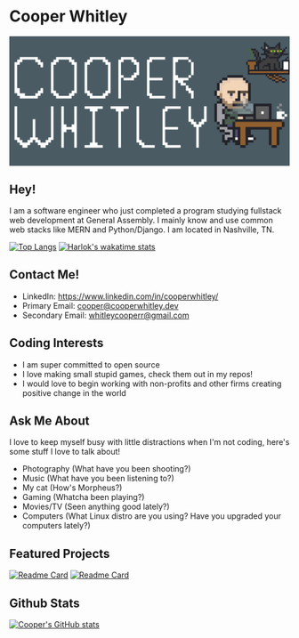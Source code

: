 # Cooper Whitley
<img src="./assets/github-header.png" alt="Pixel art header with text that reads 'Cooper Whitley' along with a sprite rendering of Cooper" style="display: block; margin-left: auto; margin-right: auto;">

## Hey!

I am a software engineer who just completed a program studying fullstack web development at General Assembly. I mainly know and use common web stacks like MERN and Python/Django. I am located in Nashville, TN.


[![Top Langs](https://github-readme-stats.vercel.app/api/top-langs/?username=cooperwhitley&theme=github_dark_dimmed&layout=compact)](https://github.com/anuraghazra/github-readme-stats)
[![Harlok's wakatime stats](https://github-readme-stats.vercel.app/api/wakatime?username=cooperwhitley&theme=github_dark_dimmed)](https://github.com/anuraghazra/github-readme-stats)

## Contact Me!

- LinkedIn: https://www.linkedin.com/in/cooperwhitley/
- Primary Email: cooper@cooperwhitley.dev
- Secondary Email: whitleycooperr@gmail.com

## Coding Interests

- I am super committed to open source
- I love making small stupid games, check them out in my repos!
- I would love to begin working with non-profits and other firms creating positive change in the world

## Ask Me About

I love to keep myself busy with little distractions when I'm not coding, here's some stuff I love to talk about!

- Photography (What have you been shooting?)
- Music (What have you been listening to?)
- My cat (How's Morpheus?)
- Gaming (Whatcha been playing?)
- Movies/TV (Seen anything good lately?)
- Computers (What Linux distro are you using? Have you upgraded your computers lately?)

## Featured Projects

[![Readme Card](https://github-readme-stats.vercel.app/api/pin/?username=cooperwhitley&repo=morpheusmelee&theme=github_dark_dimmed)](https://github.com/anuraghazra/github-readme-stats)
[![Readme Card](https://github-readme-stats.vercel.app/api/pin/?username=cooperwhitley&repo=betterdice&theme=github_dark_dimmed)](https://github.com/anuraghazra/github-readme-stats)

## Github Stats
[![Cooper's GitHub stats](https://github-readme-stats.vercel.app/api?username=cooperwhitley&theme=github_dark_dimmed)](https://github.com/anuraghazra/github-readme-stats)

